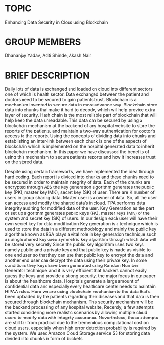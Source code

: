 # TOPIC
Enhancing Data Security in Clous using Blockchain

# GROUP MEMBERS
Dhananjay Yadav, Aditi Shinde, Akash Nair

# BRIEF DESCRIPTION

Daily lots of data is exchanged and loaded on cloud into different sectors one of which is health sector. Data exchanged between the patient and doctors need to be secured to gain patients trust. Blockchain is a mechanism invented to secure data in more advance way. Blockchain store data into chunks that make it hard to decode, which will help provide extra layer of security. Hash chain is the most reliable part of blockchain that will help keep the data unreadable. This data can be secured by using a blockchain mechanism at the backend of any hospital website to store the reports of the patients, and maintain a two-way authentication for doctor’s access to the reports. Using the concepts of dividing data into chunks and establishing an inter-link between each chunk is one of the aspects of blockchain which is implemented on the hospital generated data to inherit blockchain mechanism. In this paper we have discussed the benefits of using this mechanism to secure patients reports and how it increases trust on the stored data.

Despite using certain frameworks, we have implemented the idea through hard coding. Each report is divided into chunks and these chunks need to be secured in order to maintain integrity of data. Each of the chunks are encrypted through AES the key generation algorithm generates the public key (PK), master key (MK), secret key (SK) of user. There are K number of users in group sharing data. Master user is a owner of data. So, all the user can access and modify the shared data’s in cloud. TPA performs data integrity auditing for modified data of the user. Key Generation as the part of set up algorithm generates public keys (PK), master keys (MK) of the system and secret key (SK) of users. In our design each user will have their own secret key for data modification Key generation is a technique which is used to store the data in a different methodology and mainly the public key algorithm known as RSA plays a vital role in key generation technique such as single shared key uses symmetric key algorithm through which data will be stored very secretly Since the public key algorithm uses two keys namely public and a private key and that public key is made as visible to one end user so that they can use that public key to encrypt the data and another end user can decrypt the data using their private key. In some conditions they keys have been generated using Random Number Generator technique, and it is very efficient that hackers cannot easily guess the keys and provide a strong security. the major focus in our paper is about the healthcare data. Hospitals generate a large amount of confidential data and especially every healthcare center needs to maintain HIPAA rules. Here we are using blockchain mechanism to the data that’s been uploaded by the patients regarding their diseases and that data is then secured through blockchain mechanism. This security mechanism will be the backend processing of any hospital website, Recently, a few attempts started considering more realistic scenarios by allowing multiple cloud users to modify data with integrity assurance. Nevertheless, these attempts are still far from practical due to the tremendous computational cost on cloud users, especially when high error detection probability is required by the system. We used Amazon Cloud Storage service S3 for storing data divided into chunks in form of buckets
